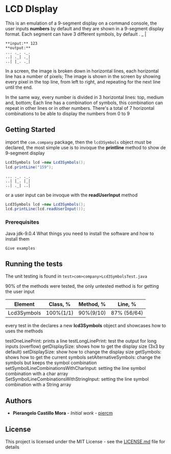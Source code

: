 # LCD DIsplay

This is an emulation of a 9-segment display on a command console, the user inputs **numbers** by default and they are shown in a 9-segment display format.
Each segment can have 3 different symbols, by default  . _ |
```
**input:** 123
**output:**
... ._. ._. 
..| ._| ._| 
..| |_. ._|
```
In a screen, the image is broken down in horizontal lines, each horizontal line has a number of pixels; The image is shown in the screen by showing every pixel in the top line, from left to right, and repeating for the next line until the end.

In the same way, every number is divided in 3 horizontal lines: top, medium and, bottom; Each line has a combination of symbols, this combination can repeat in other lines or in other numbers. There's a total of 7 horizontal combinations to be able to display the numbers from 0 to 9

## Getting Started

import the `com.company` package, then the `lcd3Symbols` object must be declared, the most simple use is to invoque the **printline** method to show de 9-segment display

```java
Lcd3Symbols lcd =new Lcd3Symbols();
lcd.printLine("159");
```

```
... ._. ._. 
..| |_. |_| 
..| ._| ..|
```
or a user input can be invoque with the **readUserInput** method

```java
Lcd3Symbols lcd =new Lcd3Symbols();
lcd.printLine(lcd.readUserInput());
```

### Prerequisites

Java jdk-9.0.4 What things you need to install the software and how to install them

```
Give examples
```

## Running the tests

The unit testing is found in `test>com>company>Lcd3SymbolsTest.java`

90% of the methods were tested, the only untested method is for getting the user input 

Element | Class, % | Method, % | Line, %
------- | -------- | --------- | -------
Lcd3Symbols | 100%(1/1) | 90%(9/10) | 87% (56/64)

every test in the declares a new **lcd3Symbols** object and showcases how to uses the methods 

testOneLinePrint: prints a line 
testLongLinePrint: test the output for long inputs (overflow)
getDisplaySize: shows how to get the display size (3x3 by default) 
setDisplaySize: show how to change the display size
getSymbols: shows how to get the current symbols 
setAlternativeSymbols: change the symbols but keeps the symbol combination
setSymbolLineCombinationsWithCharInput: setting the line symbol combination with a char array  
SetSymbolLineCombinationsWithStringInput: setting the line symbol combination with a String array

## Authors

* **Pierangelo Castillo Mora** - *Initial work* - [piercm](https://piercm.net)

## License

This project is licensed under the MIT License - see the [LICENSE.md](LICENSE.md) file for details
